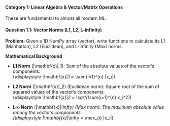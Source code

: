 #### Category 1: Linear Algebra & Vector/Matrix Operations  
These are fundamental to almost all modern ML.

#### Question 1.1: Vector Norms (L1, L2, L-infinity)  
**Problem:** Given a 1D NumPy array (vector), write functions to calculate its L1 (Manhattan), L2 (Euclidean), and L-infinity (Max) norms.

**Mathematical Background**  
- **L1 Norm** \(\|\mathbf{x}\|_1\): Sum of the absolute values of the vector’s components.  
  \(\displaystyle \|\mathbf{x}\|_1 = \sum_{i=1}^{n} |x_i|\)

- **L2 Norm** \(\|\mathbf{x}\|_2\) (Euclidean norm): Square root of the sum of squared values of the vector’s components.  
  \(\displaystyle \|\mathbf{x}\|_2 = \sqrt{\sum_{i=1}^{n} x_i^2}\)

- **L∞ Norm** \(\|\mathbf{x}\|_\infty\) (Max norm): The maximum absolute value among the vector’s components.  
  \(\displaystyle \|\mathbf{x}\|_\infty = \max_{i} |x_i|\)
